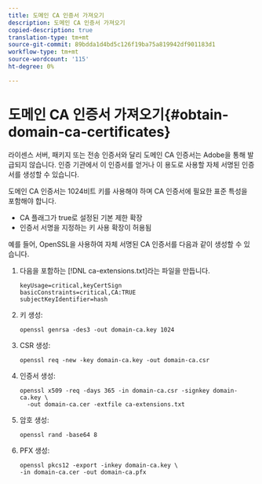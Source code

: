 ```yaml
---
title: 도메인 CA 인증서 가져오기
description: 도메인 CA 인증서 가져오기
copied-description: true
translation-type: tm+mt
source-git-commit: 89bdda1d4bd5c126f19ba75a819942df901183d1
workflow-type: tm+mt
source-wordcount: '115'
ht-degree: 0%

---
```



# 도메인 CA 인증서 가져오기{#obtain-domain-ca-certificates}

라이센스 서버, 패키지 또는 전송 인증서와 달리 도메인 CA 인증서는 Adobe을 통해 발급되지 않습니다. 인증 기관에서 이 인증서를 얻거나 이 용도로 사용할 자체 서명된 인증서를 생성할 수 있습니다.

도메인 CA 인증서는 1024비트 키를 사용해야 하며 CA 인증서에 필요한 표준 특성을 포함해야 합니다.

* CA 플래그가 true로 설정된 기본 제한 확장
* 인증서 서명을 지정하는 키 사용 확장이 허용됨

예를 들어, OpenSSL을 사용하여 자체 서명된 CA 인증서를 다음과 같이 생성할 수 있습니다.

1. 다음을 포함하는 [!DNL ca-extensions.txt]라는 파일을 만듭니다.

   ```
   keyUsage=critical,keyCertSign  
   basicConstraints=critical,CA:TRUE  
   subjectKeyIdentifier=hash 
   ```

1. 키 생성:

   ```
   openssl genrsa -des3 -out domain-ca.key 1024 
   ```

1. CSR 생성:

   ```
   openssl req -new -key domain-ca.key -out domain-ca.csr 
   ```

1. 인증서 생성:

   ```
   openssl x509 -req -days 365 -in domain-ca.csr -signkey domain-ca.key \ 
     -out domain-ca.cer -extfile ca-extensions.txt 
   ```

1. 암호 생성:

   ```
   openssl rand -base64 8 
   ```

1. PFX 생성:

   ```
   openssl pkcs12 -export -inkey domain-ca.key \ 
   -in domain-ca.cer -out domain-ca.pfx
   ```

